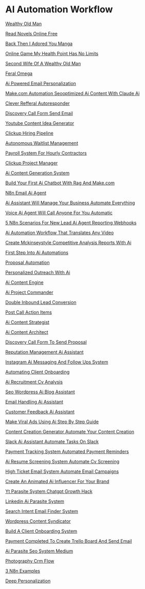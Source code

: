 <h1>AI Automation Workflow</h1><p><a href="post/wealthy-old-man.md">Wealthy Old Man</a></p>
<p><a href="post/read-novels-online-free.md">Read Novels Online Free</a></p>
<p><a href="post/back-then-i-adored-you-manga.md">Back Then I Adored You Manga</a></p>
<p><a href="post/online-game-my-health-point-has-no-limits.md">Online Game My Health Point Has No Limits</a></p>
<p><a href="post/second-wife-of-a-wealthy-old-man.md">Second Wife Of A Wealthy Old Man</a></p>
<p><a href="post/feral-omega.md">Feral Omega</a></p>
<p><a href="post/ai-powered-email-personalization-.md">Ai Powered Email Personalization </a></p>
<p><a href="post/make.com-automation-seooptimized-ai-content-with-claude-ai-.md">Make.com Automation Seooptimized Ai Content With Claude Ai </a></p>
<p><a href="post/clever-refferal-autoresponder-.md">Clever Refferal Autoresponder </a></p>
<p><a href="post/discovery-call-form--send-email-.md">Discovery Call Form  Send Email </a></p>
<p><a href="post/youtube-content-idea-generator-.md">Youtube Content Idea Generator </a></p>
<p><a href="post/clickup-hiring-pipeline-.md">Clickup Hiring Pipeline </a></p>
<p><a href="post/autonomous-waitlist-management-.md">Autonomous Waitlist Management </a></p>
<p><a href="post/payroll-system-for-hourly-contractors-.md">Payroll System For Hourly Contractors </a></p>
<p><a href="post/clickup-project-manager-.md">Clickup Project Manager </a></p>
<p><a href="post/ai-content-generation-system-.md">Ai Content Generation System </a></p>
<p><a href="post/build-your-first-ai-chatbot-with-rag-and-make.com-.md">Build Your First Ai Chatbot With Rag And Make.com </a></p>
<p><a href="post/n8n-email-ai-agent-.md">N8n Email Ai Agent </a></p>
<p><a href="post/ai-assistant-will-manage-your-business-automate-everything-.md">Ai Assistant Will Manage Your Business Automate Everything </a></p>
<p><a href="post/voice-ai-agent-will-call-anyone-for-you--automatic-.md">Voice Ai Agent Will Call Anyone For You  Automatic </a></p>
<p><a href="post/5-n8n-scenarios-for-new-lead-ai-agent-reporting-webhooks-.md">5 N8n Scenarios For New Lead Ai Agent Reporting Webhooks </a></p>
<p><a href="post/ai-automation-workflow-that-translates-any-video-.md">Ai Automation Workflow That Translates Any Video </a></p>
<p><a href="post/create-mckinseystyle-competitive-analysis-reports-with-ai-.md">Create Mckinseystyle Competitive Analysis Reports With Ai </a></p>
<p><a href="post/first-step-into-ai-automations-.md">First Step Into Ai Automations </a></p>
<p><a href="post/proposal-automation-.md">Proposal Automation </a></p>
<p><a href="post/personalized-outreach-with-ai-.md">Personalized Outreach With Ai </a></p>
<p><a href="post/ai-content-engine-.md">Ai Content Engine </a></p>
<p><a href="post/ai-project-commander-.md">Ai Project Commander </a></p>
<p><a href="post/double-inbound-lead-conversion-.md">Double Inbound Lead Conversion </a></p>
<p><a href="post/post-call--action-items-.md">Post Call  Action Items </a></p>
<p><a href="post/ai-content-strategist-.md">Ai Content Strategist </a></p>
<p><a href="post/ai-content-architect-.md">Ai Content Architect </a></p>
<p><a href="post/discovery-call-form-to-send-proposal-.md">Discovery Call Form To Send Proposal </a></p>
<p><a href="post/reputation-management-ai-assistant-.md">Reputation Management Ai Assistant </a></p>
<p><a href="post/instagram-ai-messaging-and-follow-ups-system-.md">Instagram Ai Messaging And Follow Ups System </a></p>
<p><a href="post/automating-client-onboarding-.md">Automating Client Onboarding </a></p>
<p><a href="post/ai-recruitment-cv-analysis-.md">Ai Recruitment Cv Analysis </a></p>
<p><a href="post/seo-wordpress-ai-blog-assistant-.md">Seo Wordpress Ai Blog Assistant </a></p>
<p><a href="post/email-handling-ai-assistant-.md">Email Handling Ai Assistant </a></p>
<p><a href="post/customer-feedback-ai-assistant-.md">Customer Feedback Ai Assistant </a></p>
<p><a href="post/make-viral-ads-using-ai--step-by-step-guide-.md">Make Viral Ads Using Ai  Step By Step Guide </a></p>
<p><a href="post/content-creation-generator-automate-your-content-creation-.md">Content Creation Generator Automate Your Content Creation </a></p>
<p><a href="post/slack-ai-assistant--automate-tasks-on-slack-.md">Slack Ai Assistant  Automate Tasks On Slack </a></p>
<p><a href="post/payment-tracking-system--automated-payment-reminders-.md">Payment Tracking System  Automated Payment Reminders </a></p>
<p><a href="post/ai-resume-screening-system--automate-cv-screening-.md">Ai Resume Screening System  Automate Cv Screening </a></p>
<p><a href="post/high-ticket-email-system--automate-email-campaigns-.md">High Ticket Email System  Automate Email Campaigns </a></p>
<p><a href="post/create-an-animated-ai-influencer-for-your-brand-.md">Create An Animated Ai Influencer For Your Brand </a></p>
<p><a href="post/yt-parasite-system-chatgpt-growth-hack-.md">Yt Parasite System Chatgpt Growth Hack </a></p>
<p><a href="post/linkedin-ai-parasite-system-.md">Linkedin Ai Parasite System </a></p>
<p><a href="post/search-intent-email-finder-system-.md">Search Intent Email Finder System </a></p>
<p><a href="post/wordpress-content-syndicator-.md">Wordpress Content Syndicator </a></p>
<p><a href="post/build-a-client-onboarding-system-.md">Build A Client Onboarding System </a></p>
<p><a href="post/payment-completed-to-create-trello-board-and-send-email-.md">Payment Completed To Create Trello Board And Send Email </a></p>
<p><a href="post/ai-parasite-seo-system-medium-.md">Ai Parasite Seo System Medium </a></p>
<p><a href="post/photography-crm-flow-.md">Photography Crm Flow </a></p>
<p><a href="post/3-n8n-examples-.md">3 N8n Examples </a></p>
<p><a href="post/deep-personalization-.md">Deep Personalization </a></p>

